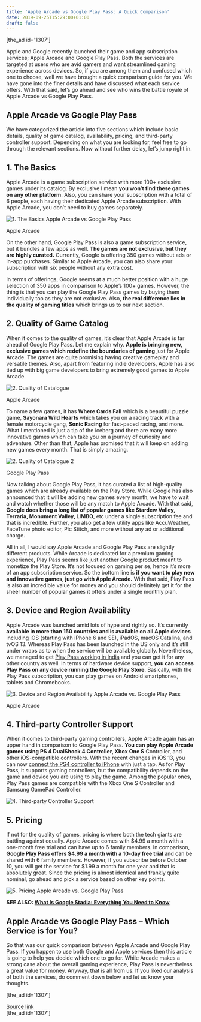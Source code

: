 ```yaml
---
title: 'Apple Arcade vs Google Play Pass: A Quick Comparison'
date: 2019-09-25T15:29:00+01:00
draft: false
---
```


\[the\_ad id='1307'\]  
  

  

Apple and Google recently launched their game and app subscription services; Apple Arcade and Google Play Pass. Both the services are targeted at users who are avid gamers and want streamlined gaming experience across devices. So, if you are among them and confused which one to choose, well we have brought a quick comparison guide for you. We have gone into the finer details and have discussed what each service offers. With that said, let’s go ahead and see who wins the battle royale of Apple Arcade vs Google Play Pass.  

Apple Arcade vs Google Play Pass
--------------------------------

  

We have categorized the article into five sections which include basic details, quality of game catalog, availability, pricing, and third-party controller support. Depending on what you are looking for, feel free to go through the relevant sections. Now without further delay, let’s jump right in.  

1\. The Basics
--------------

  

Apple Arcade is a game subscription service with more 100+ exclusive games under its catalog. By exclusive I mean **you won’t find these games on any other platform**. Also, you can share your subscription with a total of 6 people, each having their dedicated Apple Arcade subscription. With Apple Arcade, you don’t need to buy games separately.  

![1. The Basics Apple Arcade vs Google Play Pass](https://beebom.com/wp-content/uploads/2019/09/1.-The-Basics-Apple-Arcade-vs-Google-Play-Pass.jpg)

Apple Arcade

On the other hand, Google Play Pass is also a game subscription service, but it bundles a few apps as well. **The games are not exclusive, but they are highly curated.** Currently, Google is offering 350 games without ads or in-app purchases. Similar to Apple Arcade, you can also share your subscription with six people without any extra cost.  

In terms of offerings, Google seems at a much better position with a huge selection of 350 apps in comparison to Apple’s 100+ games. However, the thing is that you can play the Google Play Pass games by buying them individually too as they are not exclusive. Also, **the real difference lies in the quality of gaming titles** which brings us to our next section.  

2\. Quality of Game Catalog
---------------------------

  

When it comes to the quality of games, it’s clear that Apple Arcade is far ahead of Google Play Pass. Let me explain why. **Apple is bringing new, exclusive games which redefine the boundaries of gaming** just for Apple Arcade. The games are quite promising having creative gameplay and versatile themes. Also, apart from featuring indie developers, Apple has also tied up with big game developers to bring extremely good games to Apple Arcade.  

![2. Quality of Catalogue](https://beebom.com/wp-content/uploads/2019/09/2.-Quality-of-Catalogue.jpg)

Apple Arcade

To name a few games, it has **Where Cards Fall** which is a beautiful puzzle game, **Sayonara Wild Hearts** which takes you on a racing track with a female motorcycle gang, **Sonic Racing** for fast-paced racing, and more. What I mentioned is just a tip of the iceberg and there are many more innovative games which can take you on a journey of curiosity and adventure. Other than that, Apple has promised that it will keep on adding new games every month. That is simply amazing.  

![2. Quality of Catalogue 2](https://beebom.com/wp-content/uploads/2019/09/2.-Quality-of-Catalogue-2.jpg)

Google Play Pass

Now talking about Google Play Pass, it has curated a list of high-quality games which are already available on the Play Store. While Google has also announced that it will be adding new games every month, we have to wait and watch whether those will be any match to Apple Arcade. With that said, **Google does bring a long list of popular games like Stardew Valley, Terraria, Monument Valley, LIMBO**, etc under a single subscription fee and that is incredible. Further, you also get a few utility apps like AccuWeather, FaceTune photo editor, Pic Stitch, and more without any ad or additional charge.  

All in all, I would say Apple Arcade and Google Play Pass are slightly different products. While Arcade is dedicated for a premium gaming experience, Play Pass seems like just another Google product meant to monetize the Play Store. It’s not focused on gaming per se, hence it’s more of an app subscription service. So the bottom line is **if you want to play new and innovative games, just go with Apple Arcade.** With that said, Play Pass is also an incredible value for money and you should definitely get it for the sheer number of popular games it offers under a single monthly plan.

  
  

  

3\. Device and Region Availability
----------------------------------

  

Apple Arcade was launched amid lots of hype and rightly so. It’s currently **available in more than 150 countries and is available on all Apple devices** including iOS (starting with iPhone 6 and SE), iPadOS, macOS Catalina, and tvOS 13. Whereas Play Pass has been launched in the US only and it’s still under wraps as to when the service will be available globally. Nevertheless, we managed to get [Play Pass working in India](https://beebom.com/how-get-google-play-pass-any-country-region/) and you can get it for any other country as well. In terms of hardware device support, **you can access Play Pass on any device running the Google Play Store**. Basically, with the Play Pass subscription, you can play games on Android smartphones, tablets and Chromebooks.  

![3. Device and Region Availability Apple Arcade vs. Google Play Pass](https://beebom.com/wp-content/uploads/2019/09/3.-Device-and-Region-Availability.jpg)

Apple Arcade

4\. Third-party Controller Support
----------------------------------

  

When it comes to third-party gaming controllers, Apple Arcade again has an upper hand in comparison to Google Play Pass. **You can play Apple Arcade games using PS 4 DualShock 4 Controller, Xbox One S** Controller, and other iOS-compatible controllers. With the recent changes in iOS 13, you can now [connect the PS4 controller to iPhone](https://beebom.com/connect-ps4-controller-iphone/) with just a tap. As for Play Pass, it supports gaming controllers, but the compatibility depends on the game and device you are using to play the game. Among the popular ones, Play Pass games are compatible with the Xbox One S Controller and Samsung GamePad Controller.  

![4. Third-party Controller Support](https://beebom.com/wp-content/uploads/2019/09/4.-Third-party-Controller-Support.jpg)

5\. Pricing
-----------

  

If not for the quality of games, pricing is where both the tech giants are battling against equally. Apple Arcade comes with $4.99 a month with a one-month free trial and can have up to 6 family members. In comparison, **Google Play Pass offers $4.99 a month with a 10-day free trial** and can be shared with 6 family members. However, if you subscribe before October 10, you will get the service for $1.99 a month for one year and that is absolutely great. Since the pricing is almost identical and frankly quite nominal, go ahead and pick a service based on other key points.  

![5. Pricing Apple Arcade vs. Google Play Pass](https://beebom.com/wp-content/uploads/2019/09/5.-Pricing.jpg)

**SEE ALSO: [What Is Google Stadia: Everything You Need to Know](https://beebom.com/google-stadia-details/)**  

Apple Arcade vs Google Play Pass – Which Service is for You?
------------------------------------------------------------

  

So that was our quick comparison between Apple Arcade and Google Play Pass. If you happen to use both Google and Apple services then this article is going to help you decide which one to go for. While Arcade makes a strong case about the overall gaming experience, Play Pass is nevertheless a great value for money. Anyway, that is all from us. If you liked our analysis of both the services, do comment down below and let us know your thoughts.  

  
\[the\_ad id='1307'\]  
  
[Source link](https://beebom.com/apple-arcade-vs-google-play-pass/)  
\[the\_ad id='1307'\]